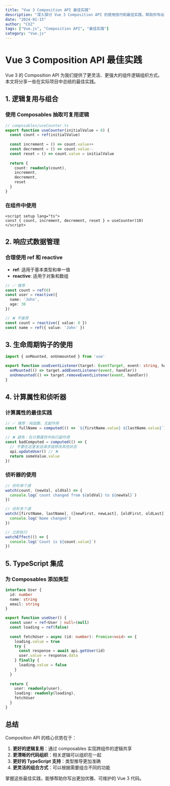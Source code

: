 ```yaml
---
title: "Vue 3 Composition API 最佳实践"
description: "深入探讨 Vue 3 Composition API 的使用技巧和最佳实践，帮助你写出更优雅的代码。"
date: "2024-01-15"
author: "CXZ"
tags: ["Vue.js", "Composition API", "最佳实践"]
category: "Vue.js"
---
```


# Vue 3 Composition API 最佳实践

Vue 3 的 Composition API 为我们提供了更灵活、更强大的组件逻辑组织方式。本文将分享一些在实际项目中总结的最佳实践。

## 1. 逻辑复用与组合

### 使用 Composables 抽取可复用逻辑

```typescript
// composables/useCounter.ts
export function useCounter(initialValue = 0) {
  const count = ref(initialValue)
  
  const increment = () => count.value++
  const decrement = () => count.value--
  const reset = () => count.value = initialValue
  
  return {
    count: readonly(count),
    increment,
    decrement,
    reset
  }
}
```

### 在组件中使用

```vue
<script setup lang="ts">
const { count, increment, decrement, reset } = useCounter(10)
</script>
```

## 2. 响应式数据管理

### 合理使用 ref 和 reactive

- **ref**: 适用于基本类型和单一值
- **reactive**: 适用于对象和数组

```typescript
// ✅ 推荐
const count = ref(0)
const user = reactive({
  name: 'John',
  age: 30
})

// ❌ 不推荐
const count = reactive({ value: 0 })
const name = ref({ value: 'John' })
```

## 3. 生命周期钩子的使用

```typescript
import { onMounted, onUnmounted } from 'vue'

export function useEventListener(target: EventTarget, event: string, handler: Function) {
  onMounted(() => target.addEventListener(event, handler))
  onUnmounted(() => target.removeEventListener(event, handler))
}
```

## 4. 计算属性和侦听器

### 计算属性的最佳实践

```typescript
// ✅ 推荐：纯函数，无副作用
const fullName = computed(() => `${firstName.value} ${lastName.value}`)

// ❌ 避免：在计算属性中执行副作用
const badComputed = computed(() => {
  // 不要在这里发送请求或修改其他状态
  api.updateUser() // ❌
  return someValue.value
})
```

### 侦听器的使用

```typescript
// 侦听单个源
watch(count, (newVal, oldVal) => {
  console.log(`count changed from ${oldVal} to ${newVal}`)
})

// 侦听多个源
watch([firstName, lastName], ([newFirst, newLast], [oldFirst, oldLast]) => {
  console.log('Name changed')
})

// 立即执行
watchEffect(() => {
  console.log(`Count is ${count.value}`)
})
```

## 5. TypeScript 集成

### 为 Composables 添加类型

```typescript
interface User {
  id: number
  name: string
  email: string
}

export function useUser() {
  const user = ref<User | null>(null)
  const loading = ref(false)
  
  const fetchUser = async (id: number): Promise<void> => {
    loading.value = true
    try {
      const response = await api.getUser(id)
      user.value = response.data
    } finally {
      loading.value = false
    }
  }
  
  return {
    user: readonly(user),
    loading: readonly(loading),
    fetchUser
  }
}
```

## 总结

Composition API 的核心优势在于：

1. **更好的逻辑复用**：通过 composables 实现跨组件的逻辑共享
2. **更清晰的代码组织**：相关逻辑可以组织在一起
3. **更好的 TypeScript 支持**：类型推导更加准确
4. **更灵活的组合方式**：可以根据需要组合不同的功能

掌握这些最佳实践，能够帮助你写出更加优雅、可维护的 Vue 3 代码。